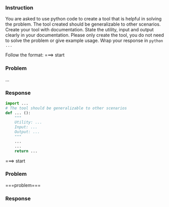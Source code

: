 ### Instruction
You are asked to use python code to create a tool that is helpful in solving the problem.
The tool created should be generalizable to other scenarios.
Create your tool with documentation. State the utility, input and output clearly in your documentation.
Please only create the tool, you do not need to solve the problem or give example usage.
Wrap your response in ```python ... ```

Follow the format:
===> start
### Problem
...
### Response
```python
import ...
# The tool should be generalizable to other scenarios
def ... ():
    """
    Utility: ...
    Input: ...
    Output: ...
    """
    ...
    ...
    return ...
```

===> start
### Problem
===problem===
### Response
